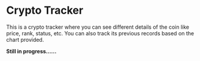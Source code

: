 # **Crypto Tracker**

This is a crypto tracker where you can see different details of the coin like price, rank, status, etc. You can also track its previous records based on the chart provided.

**Still in progress......**
